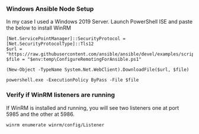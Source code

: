 ### Windows Ansible Node Setup
In my case I used a Windows 2019 Server. Launch PowerShell ISE and paste the below to install WinRM
```
[Net.ServicePointManager]::SecurityProtocol = [Net.SecurityProtocolType]::Tls12
$url = "https://raw.githubusercontent.com/ansible/ansible/devel/examples/scripts/ConfigureRemotingForAnsible.ps1"
$file = "$env:temp\ConfigureRemotingForAnsible.ps1"

(New-Object -TypeName System.Net.WebClient).DownloadFile($url, $file)

powershell.exe -ExecutionPolicy ByPass -File $file
```

### Verify if WinRM listeners are running
If WinRM is installed and running, you will see two listeners one at port 5985 and the other at 5986.
```
winrm enumerate winrm/config/Listener
```
